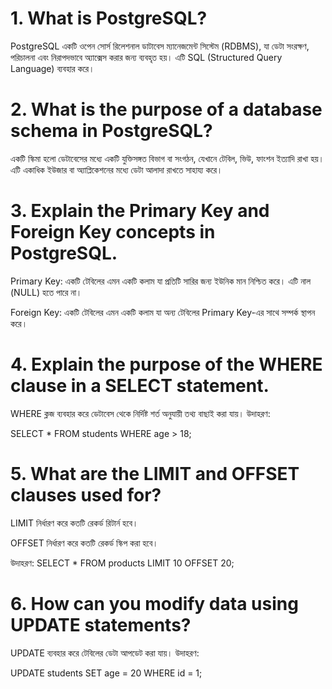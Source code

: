 # 1. What is PostgreSQL?
PostgreSQL একটি ওপেন সোর্স রিলেশনাল ডাটাবেস ম্যানেজমেন্ট সিস্টেম (RDBMS), যা ডেটা সংরক্ষণ, পরিচালনা এবং নিরাপদভাবে অ্যাক্সেস করার জন্য ব্যবহৃত হয়। এটি SQL (Structured Query Language) ব্যবহার করে।

# 2. What is the purpose of a database schema in PostgreSQL?
একটি স্কিমা হলো ডেটাবেসের মধ্যে একটি যুক্তিসঙ্গত বিভাগ বা সংগঠন, যেখানে টেবিল, ভিউ, ফাংশন ইত্যাদি রাখা হয়। এটি একাধিক ইউজার বা অ্যাপ্লিকেশনের মধ্যে ডেটা আলাদা রাখতে সাহায্য করে।

# 3. Explain the Primary Key and Foreign Key concepts in PostgreSQL.

Primary Key: একটি টেবিলের এমন একটি কলাম যা প্রতিটি সারির জন্য ইউনিক মান নিশ্চিত করে। এটি নাল (NULL) হতে পারে না।

Foreign Key: একটি টেবিলের এমন একটি কলাম যা অন্য টেবিলের Primary Key-এর সাথে সম্পর্ক স্থাপন করে।

# 4. Explain the purpose of the WHERE clause in a SELECT statement.

WHERE ক্লজ ব্যবহার করে ডেটাবেস থেকে নির্দিষ্ট শর্ত অনুযায়ী তথ্য বাছাই করা যায়। উদাহরণ:


SELECT * FROM students WHERE age > 18;
# 5. What are the LIMIT and OFFSET clauses used for?

LIMIT নির্ধারণ করে কতটি রেকর্ড রিটার্ন হবে।

OFFSET নির্ধারণ করে কতটি রেকর্ড স্কিপ করা হবে।

উদাহরণ:
SELECT * FROM products LIMIT 10 OFFSET 20;


# 6. How can you modify data using UPDATE statements?
UPDATE ব্যবহার করে টেবিলের ডেটা আপডেট করা যায়।
উদাহরণ:


UPDATE students SET age = 20 WHERE id = 1;
